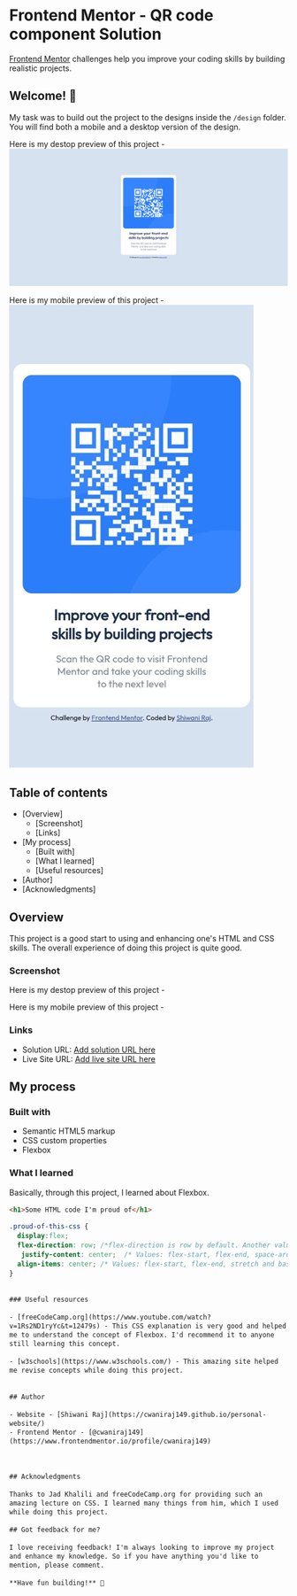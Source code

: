 # Frontend Mentor - QR code component Solution
[Frontend Mentor](https://www.frontendmentor.io) challenges help you improve your coding skills by building realistic projects.

## Welcome! 👋 

My task was to build out the project to the designs inside the `/design` folder. You will find both a mobile and a desktop version of the design. 

Here is my destop preview of this project - 
![Design preview for the QR code component coding challenge](./design/desktop-preview.png)

Here is my mobile preview of this project - 
![Design preview for the QR code component coding challenge](./design/mobile-preview.PNG)



## Table of contents

- [Overview]
  - [Screenshot]
  - [Links]
- [My process]
  - [Built with]
  - [What I learned]
  - [Useful resources]
- [Author]
- [Acknowledgments]

## Overview
This project is a good start to using and enhancing one's HTML and CSS skills. The overall experience of doing this project is quite good.

### Screenshot
Here is my destop preview of this project - 

Here is my mobile preview of this project - 

### Links

- Solution URL: [Add solution URL here](https://your-solution-url.com)
- Live Site URL: [Add live site URL here](https://your-live-site-url.com)

## My process

### Built with

- Semantic HTML5 markup
- CSS custom properties
- Flexbox


### What I learned

Basically, through this project, I learned about Flexbox.

```html
<h1>Some HTML code I'm proud of</h1>
```
```css
.proud-of-this-css {
  display:flex;
  flex-direction: row; /*flex-direction is row by default. Another value is column.*/
   justify-content: center;  /* Values: flex-start, flex-end, space-around and space-between. */
  align-items: center; /* Values: flex-start, flex-end, stretch and baseline */
}
```
```

### Useful resources

- [freeCodeCamp.org](https://www.youtube.com/watch?v=1Rs2ND1ryYc&t=12479s) - This CSS explanation is very good and helped me to understand the concept of Flexbox. I'd recommend it to anyone still learning this concept.

- [w3schools](https://www.w3schools.com/) - This amazing site helped me revise concepts while doing this project.


## Author

- Website - [Shiwani Raj](https://cwaniraj149.github.io/personal-website/)
- Frontend Mentor - [@cwaniraj149](https://www.frontendmentor.io/profile/cwaniraj149)



## Acknowledgments

Thanks to Jad Khalili and freeCodeCamp.org for providing such an amazing lecture on CSS. I learned many things from him, which I used while doing this project.

## Got feedback for me?

I love receiving feedback! I'm always looking to improve my project and enhance my knowledge. So if you have anything you'd like to mention, please comment.

**Have fun building!** 🚀

